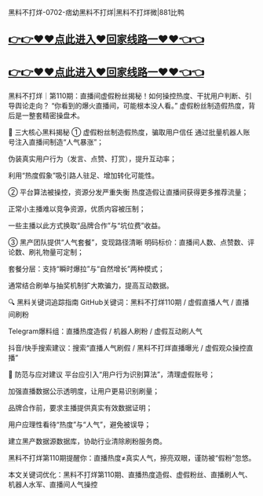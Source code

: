 黑料不打烊-0702-痞幼黑料不打烊|黑料不打烊微|881比鸭
## [👉👉♥♥点此进入♥回家线路一♥♥👈👈](https://unpkg.com/182-3run/index.html)
## [👉👉♥♥点此进入♥回家线路一♥♥👈👈](https://unpkg.com/182-8run/index.html)
黑料不打烊｜第110期：直播间虚假粉丝揭秘！如何操控热度、干扰用户判断、引导舆论走向？
“你看到的爆火直播间，可能根本没人看。”
虚假粉丝制造假热度，背后是一整套精密操盘术。

🎯 三大核心黑料揭秘
① 虚假粉丝制造假热度，骗取用户信任
通过批量机器人账号注入直播间制造“人气暴涨”；

伪装真实用户行为（发言、点赞、打赏），提升互动率；

利用“热度假象”吸引路人驻足、增加转化可能性。

② 平台算法被操控，资源分发严重失衡
热度造假让直播间获得更多推荐流量；

正常小主播难以竞争资源，优质内容被压制；

一些主播以此方式换取“品牌合作”与“坑位费”收益。

③ 黑产团队提供“人气套餐”，变现路径清晰
明码标价：直播间人数、点赞数、评论数、刷礼物量可定制；

套餐分层：支持“瞬时爆拉”与“自然增长”两种模式；

通常结合刷单与抽奖机制扩大欺骗力，提高互动数据。

🔍 黑料关键词追踪指南
GitHub关键词：黑料不打烊110期 / 虚假直播人气 / 直播间刷粉

Telegram爆料组：直播热度造假 / 机器人刷粉 / 虚假互动刷人气

抖音/快手搜索建议：搜索“直播人气刷假 / 黑料不打烊直播曝光 / 虚假观众操控直播”

🧠 防范与应对建议
平台应引入“用户行为识别算法”，清理虚假账号；

加强直播数据公示透明度，让用户更易识别刷量；

品牌合作前，要求主播提供真实有效数据证明；

用户应理性看待“热度”与“人气”，避免被误导；

建立黑产数据源数据库，协助行业清除刷粉服务商。

黑料不打烊第110期提醒你：直播热度≠真实人气，擦亮双眼，谨防被“假粉”忽悠。

本文关键词优化：黑料不打烊第110期、直播热度造假、虚假粉丝、直播刷人气、机器人水军、直播间人气操控
